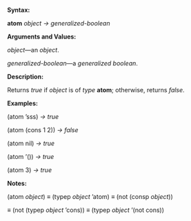  

**Syntax:** 

**atom** *object → generalized-boolean* 

**Arguments and Values:** 

*object*—an *object*. 

*generalized-boolean*—a *generalized boolean*. 

**Description:** 

Returns *true* if *object* is of *type* **atom**; otherwise, returns *false*. 

**Examples:** 

(atom ’sss) *→ true* 

(atom (cons 1 2)) *→ false* 

(atom nil) *→ true* 

(atom ’()) *→ true* 

(atom 3) *→ true* 



 

 

**Notes:** 

(atom *object*) *≡* (typep *object* ’atom) *≡* (not (consp *object*)) 

*≡* (not (typep *object* ’cons)) *≡* (typep *object* ’(not cons)) 

